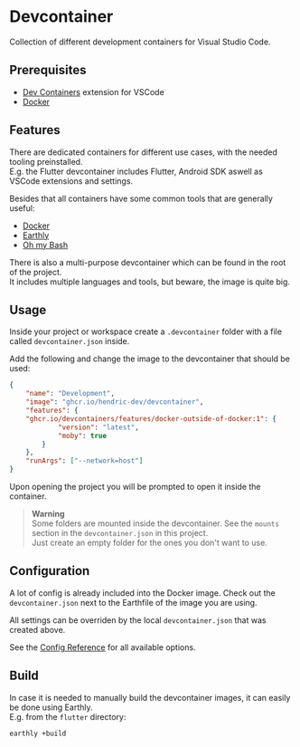 # Devcontainer

Collection of different development containers for Visual Studio Code.

## Prerequisites

- [Dev Containers](https://marketplace.visualstudio.com/items?itemName=ms-vscode-remote.remote-containers) extension for VSCode
- [Docker](https://docs.docker.com/engine/install/)

## Features

There are dedicated containers for different use cases, with the needed tooling preinstalled. \
E.g. the Flutter devcontainer includes Flutter, Android SDK aswell as VSCode extensions and settings.

Besides that all containers have some common tools that are generally useful:

- [Docker](https://www.docker.com/)
- [Earthly](https://earthly.dev/)
- [Oh my Bash](https://github.com/ohmybash/oh-my-bash)

There is also a multi-purpose devcontainer which can be found in the root of the project. \
It includes multiple languages and tools, but beware, the image is quite big.

## Usage

Inside your project or workspace create a `.devcontainer` folder with a file called `devcontainer.json` inside.

Add the following and change the image to the devcontainer that should be used:

```json
{
	"name": "Development",
	"image": "ghcr.io/hendric-dev/devcontainer",
	"features": {
    "ghcr.io/devcontainers/features/docker-outside-of-docker:1": {
			"version": "latest",
			"moby": true
		}
	},
	"runArgs": ["--network=host"]
}
```

Upon opening the project you will be prompted to open it inside the container.

> **Warning** \
> Some folders are mounted inside the devcontainer. See the `mounts` section in the `devcontainer.json` in this project. \
> Just create an empty folder for the ones you don't want to use.

## Configuration

A lot of config is already included into the Docker image. Check out the `devcontainer.json` next to the Earthfile of the image you are using.

All settings can be overriden by the local `devcontainer.json` that was created above.

See the [Config Reference](https://containers.dev/implementors/json_reference/) for all available options.

## Build

In case it is needed to manually build the devcontainer images, it can easily be done using Earthly. \
E.g. from the `flutter` directory:

```
earthly +build
```
